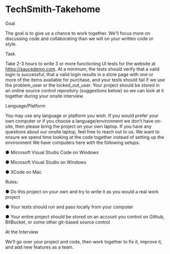 # TechSmith-Takehome
Goal

The goal is to give us a chance to work together. We'll focus more on discussing code and collaborating than we will on your written code or style.

Task

Take 2-3 hours to write 3 or more functioning UI tests for the website at https://saucedemo.com. At a minimum, the tests should verify that a valid login is successful, that a valid login results in a store page with one or more of the items available for purchase, and your tests should fail if we use the problem_user or the locked_out_user. Your project should be stored in an online source control repository (suggestions below) so we can look at it together during your onsite interview.

Language/Platform

You may use any language or platform you wish. If you would prefer your own computer or if you choose a language/environment we don’t have on-site, then please bring the project on your own laptop. If you have any questions about our onsite laptop, feel free to reach out to us. We want to ensure we spend time looking at the code together instead of setting up the environment
We have computers here with the following setups:

● Microsoft Visual Studio Code on Windows

● Microsoft Visual Studio on Windows

● XCode on Mac

Rules:

● Do this project on your own and try to write it as you would a real work project

● Your tests should run and pass locally from your computer

● Your entire project should be stored on an account you control on Github, BitBucket, or
some other git-based source control

At the Interview

We’ll go over your project and code, then work together to fix it, improve it, and add new features as a team.
